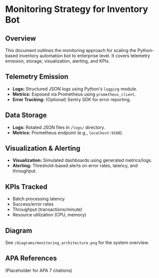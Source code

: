 # Monitoring Strategy for Inventory Bot

## Overview
This document outlines the monitoring approach for scaling the Python-based inventory automation bot to enterprise level. It covers telemetry emission, storage, visualization, alerting, and KPIs.

## Telemetry Emission
- **Logs:** Structured JSON logs using Python's `logging` module.
- **Metrics:** Exposed via Prometheus using `prometheus_client`.
- **Error Tracking:** (Optional) Sentry SDK for error reporting.

## Data Storage
- **Logs:** Rotated JSON files in `/logs/` directory.
- **Metrics:** Prometheus endpoint (e.g., `localhost:9100`).

## Visualization & Alerting
- **Visualization:** Simulated dashboards using generated metrics/logs.
- **Alerting:** Threshold-based alerts on error rates, latency, and throughput.

## KPIs Tracked
- Batch processing latency
- Success/error rates
- Throughput (transactions/minute)
- Resource utilization (CPU, memory)

## Diagram
See `/diagrams/monitoring_architecture.png` for the system overview.

## APA References
(Placeholder for APA 7 citations)
